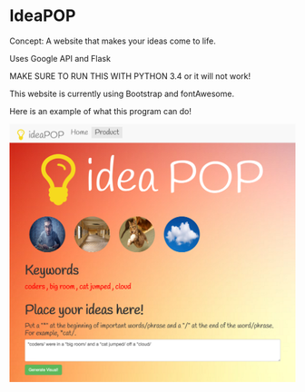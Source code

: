 # IdeaPOP
Concept: A website that makes your ideas come to life.

Uses Google API and Flask

MAKE SURE TO RUN THIS WITH PYTHON  3.4 or it will not work!

This website is currently using Bootstrap and fontAwesome.

Here is an example of what this program can do!

![alt tag](screenshots/ideaPOPExample.png "ideaPOPScreenshot Image")
